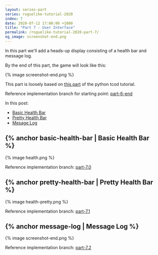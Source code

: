 ```yaml
---
layout: series-part
series: roguelike-tutorial-2020
index: 7
date: 2020-07-12 17:00:00 +1000
title: "Part 7 - User Interface"
permalink: /roguelike-tutorial-2020-part-7/
og_image: screenshot-end.png
---
```


In this part we'll add a heads-up display consisting of a health bar and message log.

By the end of this part, the game will look like this:

{% image screenshot-end.png %}

<!--more-->

This part is loosely based on [this part](http://rogueliketutorials.com/tutorials/tcod/part-7/) of the
python tcod tutorial.

Reference implementation branch for starting point: [part-6-end](https://github.com/stevebob/chargrid-roguelike-tutorial-2020/tree/part-6-end)

In this post:
 - [Basic Health Bar](#basic-health-bar)
 - [Pretty Health Bar](#pretty-health-bar)
 - [Mesage Log](#message-log)

## {% anchor basic-health-bar | Basic Health Bar %}

{% image health.png %}

Reference implementation branch: [part-7.0](https://github.com/stevebob/chargrid-roguelike-tutorial-2020/tree/part-7.0)

## {% anchor pretty-health-bar | Pretty Health Bar %}

{% image health-pretty.png %}

Reference implementation branch: [part-7.1](https://github.com/stevebob/chargrid-roguelike-tutorial-2020/tree/part-7.1)

## {% anchor message-log | Message Log %}

{% image screenshot-end.png %}

Reference implementation branch: [part-7.2](https://github.com/stevebob/chargrid-roguelike-tutorial-2020/tree/part-7.2)
